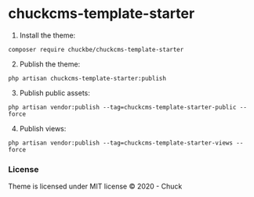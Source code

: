 # chuckcms-template-starter

1. Install the theme:

``` composer require chuckbe/chuckcms-template-starter ```

2. Publish the theme:

``` php artisan chuckcms-template-starter:publish ```

3. Publish public assets:

``` php artisan vendor:publish --tag=chuckcms-template-starter-public --force ``` 

4. Publish views:

``` php artisan vendor:publish --tag=chuckcms-template-starter-views --force ``` 

### License 

Theme is licensed under MIT license © 2020 - Chuck